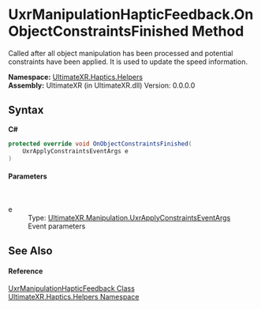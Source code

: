 # UxrManipulationHapticFeedback.OnObjectConstraintsFinished Method 
 

Called after all object manipulation has been processed and potential constraints have been applied. It is used to update the speed information.

**Namespace:**&nbsp;<a href="N_UltimateXR_Haptics_Helpers">UltimateXR.Haptics.Helpers</a><br />**Assembly:**&nbsp;UltimateXR (in UltimateXR.dll) Version: 0.0.0.0

## Syntax

**C#**<br />
``` C#
protected override void OnObjectConstraintsFinished(
	UxrApplyConstraintsEventArgs e
)
```


#### Parameters
&nbsp;<dl><dt>e</dt><dd>Type: <a href="T_UltimateXR_Manipulation_UxrApplyConstraintsEventArgs">UltimateXR.Manipulation.UxrApplyConstraintsEventArgs</a><br />Event parameters</dd></dl>

## See Also


#### Reference
<a href="T_UltimateXR_Haptics_Helpers_UxrManipulationHapticFeedback">UxrManipulationHapticFeedback Class</a><br /><a href="N_UltimateXR_Haptics_Helpers">UltimateXR.Haptics.Helpers Namespace</a><br />